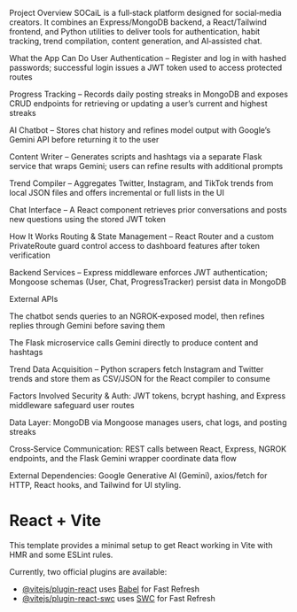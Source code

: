 Project Overview
SOCaiL is a full‑stack platform designed for social‑media creators. It combines an Express/MongoDB backend, a React/Tailwind frontend, and Python utilities to deliver tools for authentication, habit tracking, trend compilation, content generation, and AI‑assisted chat.

What the App Can Do
User Authentication – Register and log in with hashed passwords; successful login issues a JWT token used to access protected routes

Progress Tracking – Records daily posting streaks in MongoDB and exposes CRUD endpoints for retrieving or updating a user’s current and highest streaks

AI Chatbot – Stores chat history and refines model output with Google’s Gemini API before returning it to the user

Content Writer – Generates scripts and hashtags via a separate Flask service that wraps Gemini; users can refine results with additional prompts

Trend Compiler – Aggregates Twitter, Instagram, and TikTok trends from local JSON files and offers incremental or full lists in the UI

Chat Interface – A React component retrieves prior conversations and posts new questions using the stored JWT token

How It Works
Routing & State Management – React Router and a custom PrivateRoute guard control access to dashboard features after token verification

Backend Services – Express middleware enforces JWT authentication; Mongoose schemas (User, Chat, ProgressTracker) persist data in MongoDB

External APIs

The chatbot sends queries to an NGROK‑exposed model, then refines replies through Gemini before saving them

The Flask microservice calls Gemini directly to produce content and hashtags

Trend Data Acquisition – Python scrapers fetch Instagram and Twitter trends and store them as CSV/JSON for the React compiler to consume

Factors Involved
Security & Auth: JWT tokens, bcrypt hashing, and Express middleware safeguard user routes

Data Layer: MongoDB via Mongoose manages users, chat logs, and posting streaks

Cross‑Service Communication: REST calls between React, Express, NGROK endpoints, and the Flask Gemini wrapper coordinate data flow

External Dependencies: Google Generative AI (Gemini), axios/fetch for HTTP, React hooks, and Tailwind for UI styling.




# React + Vite

This template provides a minimal setup to get React working in Vite with HMR and some ESLint rules.

Currently, two official plugins are available:

- [@vitejs/plugin-react](https://github.com/vitejs/vite-plugin-react/blob/main/packages/plugin-react/README.md) uses [Babel](https://babeljs.io/) for Fast Refresh
- [@vitejs/plugin-react-swc](https://github.com/vitejs/vite-plugin-react-swc) uses [SWC](https://swc.rs/) for Fast Refresh
